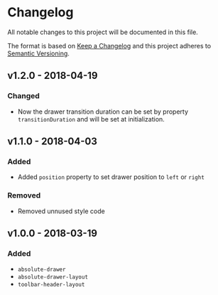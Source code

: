 # Changelog
All notable changes to this project will be documented in this file.

The format is based on [Keep a Changelog](http://keepachangelog.com/en/1.0.0/)
and this project adheres to [Semantic Versioning](http://semver.org/spec/v2.0.0.html).

<!--
## [UNRELEASED]
### Added
### Changed
### Deprecated
### Removed
### Fixed
### Security
-->




## v1.2.0 - 2018-04-19
### Changed
- Now the drawer transition duration can be set by property `transitionDuration` and will be set at initialization.




## v1.1.0 - 2018-04-03
### Added
- Added `position` property to set drawer position to `left` or `right`
### Removed
- Removed unnused style code




## v1.0.0 - 2018-03-19
### Added
- `absolute-drawer`
- `absolute-drawer-layout`
- `toolbar-header-layout`
